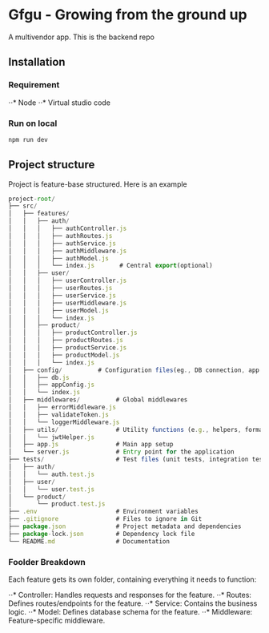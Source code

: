# Gfgu - Growing from the ground up

A multivendor app. This is the backend repo

## Installation

### Requirement
⋅⋅* Node
⋅⋅* Virtual studio code

### Run on local

```javascript
npm run dev
```

## Project structure
Project is feature-base structured. Here is an example 

```javascript
project-root/
├── src/
│   ├── features/
│   │   ├── auth/
│   │   │   ├── authController.js
│   │   │   ├── authRoutes.js
│   │   │   ├── authService.js
│   │   │   ├── authMiddleware.js
│   │   │   ├── authModel.js
│   │   │   └── index.js       # Central export(optional)
│   │   ├── user/
│   │   │   ├── userController.js
│   │   │   ├── userRoutes.js
│   │   │   ├── userService.js
│   │   │   ├── userMiddleware.js
│   │   │   ├── userModel.js
│   │   │   └── index.js
│   │   ├── product/
│   │   │   ├── productController.js
│   │   │   ├── productRoutes.js
│   │   │   ├── productService.js
│   │   │   ├── productModel.js
│   │   │   └── index.js
│   ├── config/          # Configuration files(eg., DB connection, app settings)
│   │   ├── db.js
│   │   ├── appConfig.js
│   │   └── index.js
│   ├── middlewares/          # Global middlewares
│   │   ├── errorMiddleware.js
│   │   ├── validateToken.js
│   │   └── loggerMiddleware.js
│   ├── utils/                # Utility functions (e.g., helpers, formatters)
│   │   └── jwtHelper.js
│   ├── app.js                # Main app setup
│   └── server.js             # Entry point for the application
├── tests/                    # Test files (unit tests, integration tests)
│   ├── auth/
│   │   └── auth.test.js
│   ├── user/
│   │   └── user.test.js
│   └── product/
│       └── product.test.js
├── .env                      # Environment variables
├── .gitignore                # Files to ignore in Git
├── package.json              # Project metadata and dependencies
├── package-lock.json         # Dependency lock file
└── README.md                 # Documentation

```

### Foolder Breakdown

Each feature gets its own folder, containing everything it needs to function:

⋅⋅* Controller: Handles requests and responses for the feature.
⋅⋅* Routes: Defines routes/endpoints for the feature.
⋅⋅* Service: Contains the business logic.
⋅⋅* Model: Defines database schema for the feature.
⋅⋅* Middleware: Feature-specific middleware.